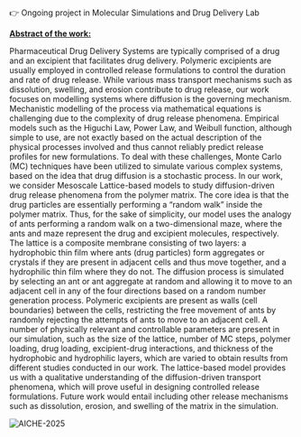 👉 Ongoing project in Molecular Simulations and Drug Delivery Lab

<u><b>Abstract of the work:</b></u>

Pharmaceutical Drug Delivery Systems are typically comprised of a drug and an excipient that facilitates drug delivery. Polymeric excipients are usually employed in controlled release formulations to control the duration and rate of drug release. While various mass transport mechanisms such as dissolution, swelling, and erosion contribute to drug release, our work focuses on modelling systems where diffusion is the governing mechanism. Mechanistic modelling of the process via mathematical equations is challenging due to the complexity of drug release phenomena. Empirical models such as the Higuchi Law, Power Law, and Weibull function, although simple to use, are not exactly based on the actual description of the physical processes involved and thus cannot reliably predict release profiles for new formulations. To deal with these challenges, Monte Carlo (MC) techniques have been utilized to simulate various complex systems, based on the idea that drug diffusion is a stochastic process. In our work, we consider Mesoscale Lattice-based models to study diffusion-driven drug release phenomena from the polymer matrix. The core idea is that the drug particles are essentially performing a “random walk” inside the polymer matrix. Thus, for the sake of simplicity, our model uses the analogy of ants performing a random walk on a two-dimensional maze, where the ants and maze represent the drug and excipient molecules, respectively. The lattice is a composite membrane consisting of two layers: a hydrophobic thin film where ants (drug particles) form aggregates or crystals if they are present in adjacent cells and thus move together, and a hydrophilic thin film where they do not. The diffusion process is simulated by selecting an ant or ant aggregate at random and allowing it to move to an adjacent cell in any of the four directions based on a random number generation process. Polymeric excipients are present as walls (cell boundaries) between the cells, restricting the free movement of ants by randomly rejecting the attempts of ants to move to an adjacent cell. A number of physically relevant and controllable parameters are present in our simulation, such as the size of the lattice, number of MC steps, polymer loading, drug loading, excipient-drug interactions, and thickness of the hydrophobic and hydrophilic layers, which are varied to obtain results from different studies conducted in our work. The lattice-based model provides us with a qualitative understanding of the diffusion-driven transport phenomena, which will prove useful in designing controlled release formulations. Future work would entail including other release mechanisms such as dissolution, erosion, and swelling of the matrix in the simulation.


![AICHE-2025](https://github.com/user-attachments/assets/47e1de24-3d01-49c5-8ba4-604180c24ac5)

